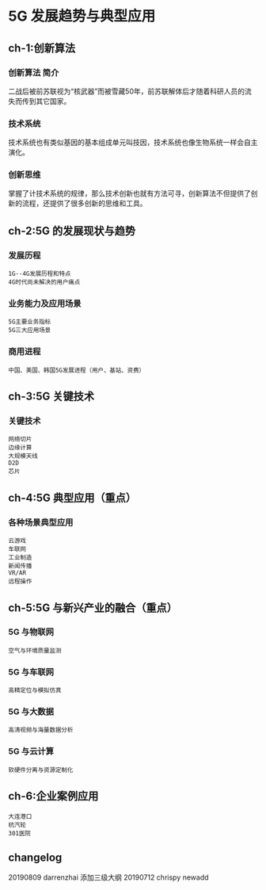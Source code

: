 
# 5G 发展趋势与典型应用

## ch-1:创新算法
### 创新算法 简介
二战后被前苏联视为“核武器”而被雪藏50年，前苏联解体后才随着科研人员的流失而传到其它国家。

### 技术系统
技术系统也有类似基因的基本组成单元叫技因，技术系统也像生物系统一样会自主演化。

### 创新思维
掌握了计技术系统的规律，那么技术创新也就有方法可寻，创新算法不但提供了创新的流程，还提供了很多创新的思维和工具。

## ch-2:5G 的发展现状与趋势
### 发展历程
    1G--4G发展历程和特点
    4G时代尚未解决的用户痛点
### 业务能力及应用场景
    5G主要业务指标
    5G三大应用场景
### 商用进程
    中国、美国、韩国5G发展进程（用户、基站、资费）
## ch-3:5G 关键技术
### 关键技术
    网络切片
    边缘计算
    大规模天线
    D2D
    芯片
## ch-4:5G 典型应用（重点）
### 各种场景典型应用
    云游戏
    车联网
    工业制造
    新闻传播
    VR/AR
    远程操作
## ch-5:5G 与新兴产业的融合（重点）
### 5G 与物联网
    空气与环境质量监测
### 5G 与车联网
    高精定位与模拟仿真
### 5G 与大数据
    高清视频与海量数据分析
### 5G 与云计算
    软硬件分离与资源定制化
## ch-6:企业案例应用
    大连港口
    杭汽轮
    301医院
    
## changelog
20190809 darrenzhai 添加三级大纲
20190712 chrispy newadd
